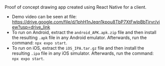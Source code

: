 Proof of concept drawing app created using React Native for a client.

- Demo video can be seen at file: https://drive.google.com/file/d/1phH1nJeqn1kpou8TbP7XtFwlpBbTirvr/view?usp=drive_link
- To run on Android, extract the `android_APK.apk.zip` file and then install the resulting `.apk` file in any Android emulator. Afterwards, run the command: `npx expo start`.
- To run on iOS, extract the `iOS_IPA.tar.gz` file and then install the resulting `.ipa` file in any iOS simulator. Afterwards, run the command: `npx expo start`.
